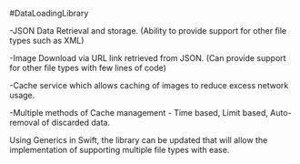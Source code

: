 #DataLoadingLibrary

-JSON Data Retrieval and storage. (Ability to provide support for other file types such as XML) 

-Image Download via URL link retrieved from JSON. (Can provide support for other file types with few lines of code)

-Cache service which allows caching of images to reduce excess network usage.

-Multiple methods of Cache management - Time based, Limit based, Auto-removal of discarded data.

Using Generics in Swift, the library can be updated that will allow the implementation of supporting multiple file types with ease.
